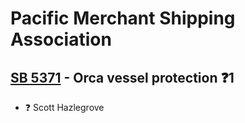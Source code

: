 # Pacific Merchant Shipping Association

## [SB 5371](/bill/2023-24/sb/5371/) - Orca vessel protection   ❓1
* ❓ Scott Hazlegrove